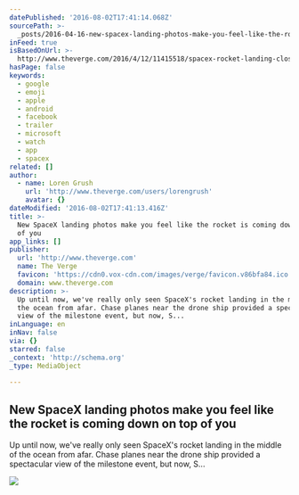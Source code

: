 ```yaml
---
datePublished: '2016-08-02T17:41:14.068Z'
sourcePath: >-
  _posts/2016-04-16-new-spacex-landing-photos-make-you-feel-like-the-rocket-is-c.md
inFeed: true
isBasedOnUrl: >-
  http://www.theverge.com/2016/4/12/11415518/spacex-rocket-landing-close-up-photos-falcon-9
hasPage: false
keywords:
  - google
  - emoji
  - apple
  - android
  - facebook
  - trailer
  - microsoft
  - watch
  - app
  - spacex
related: []
author:
  - name: Loren Grush
    url: 'http://www.theverge.com/users/lorengrush'
    avatar: {}
dateModified: '2016-08-02T17:41:13.416Z'
title: >-
  New SpaceX landing photos make you feel like the rocket is coming down on top
  of you
app_links: []
publisher:
  url: 'http://www.theverge.com'
  name: The Verge
  favicon: 'https://cdn0.vox-cdn.com/images/verge/favicon.v86bfa84.ico'
  domain: www.theverge.com
description: >-
  Up until now, we've really only seen SpaceX's rocket landing in the middle of
  the ocean from afar. Chase planes near the drone ship provided a spectacular
  view of the milestone event, but now, S...
inLanguage: en
inNav: false
via: {}
starred: false
_context: 'http://schema.org'
_type: MediaObject

---
```

<article style=""><h1>New SpaceX landing photos make you feel like the rocket is coming down on top of you</h1><p>Up until now, we've really only seen SpaceX's rocket landing in the middle of the ocean from afar. Chase planes near the drone ship provided a spectacular view of the milestone event, but now, S...</p><img src="https://cdn2.vox-cdn.com/thumbor/CUenWNCCVJ0LfRMR4c731Zy9b9E=/0x312:3000x2000/1600x900/cdn0.vox-cdn.com/uploads/chorus_image/image/49295137/25787998624_3ca213be1e_o.0.0.jpg" /></article>